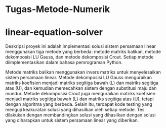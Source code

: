 # Tugas-Metode-Numerik
# linear-equation-solver
Deskripsi proyek ini adalah implementasi solusi sistem persamaan linear menggunakan tiga metode yang berbeda: metode matriks balikan, metode dekomposisi LU Gauss, dan metode dekomposisi Crout. Setiap metode diimplementasikan dalam bahasa pemrograman Python.

Metode matriks balikan menggunakan invers matriks untuk menyelesaikan sistem persamaan linear.
Metode dekomposisi LU Gauss menguraikan matriks koefisien menjadi matriks segitiga bawah (L) dan matriks segitiga atas (U), dan kemudian memecahkan sistem dengan substitusi maju dan mundur.
Metode dekomposisi Crout juga menguraikan matriks koefisien menjadi matriks segitiga bawah (L) dan matriks segitiga atas (U), tetapi dengan algoritma yang berbeda.
Selain itu, terdapat kode testing yang menguji keakuratan solusi yang dihasilkan oleh setiap metode. Tes dilakukan dengan membandingkan solusi yang dihasilkan dengan solusi yang diharapkan untuk sistem persamaan linear yang diberikan.
